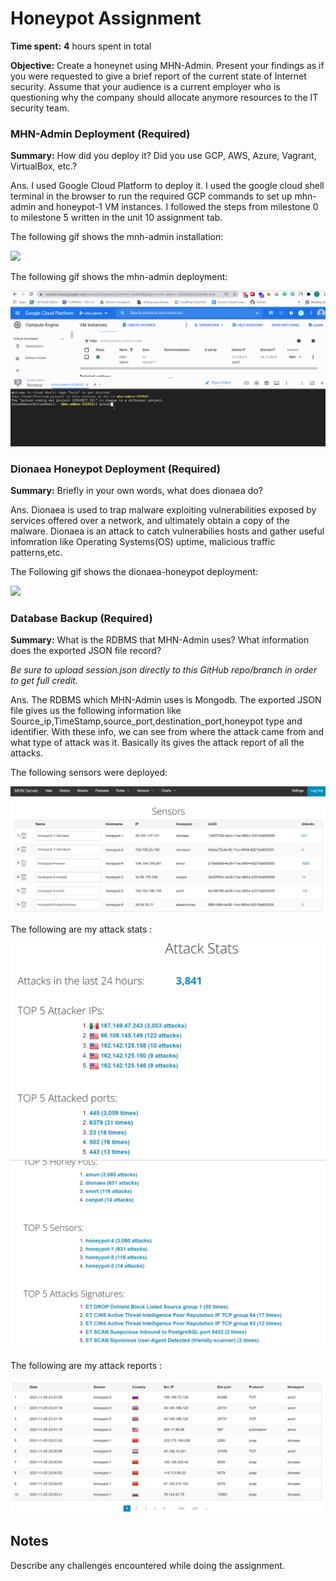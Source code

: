 # Honeypot Assignment

**Time spent:** **4** hours spent in total

**Objective:** Create a honeynet using MHN-Admin. Present your findings as if you were requested to give a brief report of the current state of Internet security. Assume that your audience is a current employer who is questioning why the company should allocate anymore resources to the IT security team.

### MHN-Admin Deployment (Required)

**Summary:** How did you deploy it? Did you use GCP, AWS, Azure, Vagrant, VirtualBox, etc.?

Ans. I used Google Cloud Platform to deploy it. I used the google cloud shell terminal in the browser to run the required GCP commands to set up mhn-admin and honeypot-1 VM instances. I followed the steps from milestone 0 to milestone 5 written in the unit 10 assignment tab. 

The following gif shows the mnh-admin installation:

<img src="mhn-admin-installation.gif">

The following gif shows the mhn-admin deployment:

<img src="mhn-admin.gif">


### Dionaea Honeypot Deployment (Required)

**Summary:** Briefly in your own words, what does dionaea do?

Ans. Dionaea is used to trap malware exploiting vulnerabilities exposed by services offered over a network, and ultimately obtain a copy of the malware. Dionaea is an attack to catch vulnerabilies hosts and gather useful infomration like Operating Systems(OS) uptime, malicious traffic patterns,etc. 

The Following gif shows the dionaea-honeypot deployment:

<img src="dionaea-honeypot.gif">

### Database Backup (Required) 

**Summary:** What is the RDBMS that MHN-Admin uses? What information does the exported JSON file record?

*Be sure to upload session.json directly to this GitHub repo/branch in order to get full credit.*

Ans. The RDBMS which MHN-Admin uses is Mongodb. The exported JSON file gives us the following information like Source_ip,TimeStamp,source_port,destination_port,honeypot type and identifier. With these info, we can see from where the attack came from and what type of attack was it. Basically its gives the attack report of all the attacks.

The following sensors were deployed:

<img src="Deployed Sensors.PNG">

The following are my attack stats :

<img src="attack_stats1.PNG">
<img src="attack_stats2.PNG">

The following are my attack reports :

<img src="attack_report.PNG">

## Notes

Describe any challenges encountered while doing the assignment.